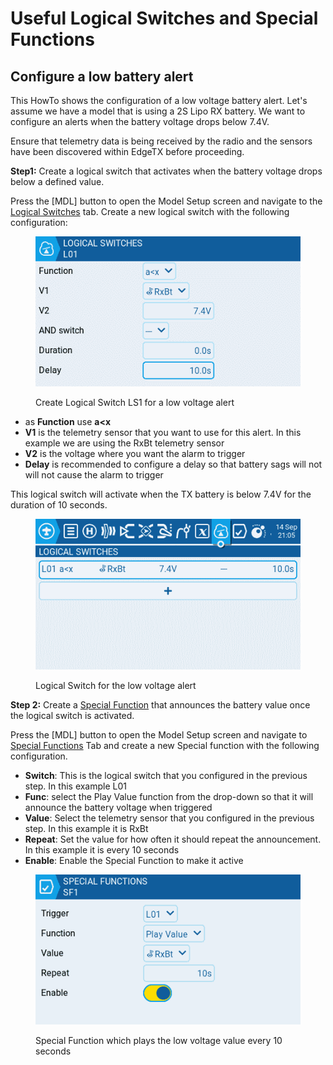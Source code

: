 # Useful Logical Switches and Special Functions

## Configure a low battery alert

This HowTo shows the configuration of a low voltage battery alert. Let's assume we have a model that is using a 2S Lipo RX battery. We want to configure an alerts when the battery voltage drops below 7.4V.

Ensure that telemetry data is being received by the radio and the sensors have been discovered within EdgeTX before proceeding.

**Step1:** Create a logical switch that activates when the battery voltage drops below a defined value.

Press the \[MDL] button to open the Model Setup screen and navigate to the [Logical Switches](../color-radios/model-settings/logical-switches.md) tab. Create a new logical switch with the following configuration:

<figure><img src="../.gitbook/assets/howto-batt-alert-screen1.png" alt=""><figcaption><p>Create Logical Switch LS1 for a low voltage alert</p></figcaption></figure>

* as **Function** use **a\<x**
* **V1** is the telemetry sensor that you want to use for this alert. In this example we are using the RxBt telemetry sensor
* **V2** is the voltage where you want the alarm to trigger
* **Delay** is recommended to configure a delay so that battery sags will not will not cause the alarm to trigger

This logical switch will activate when the TX battery is below 7.4V for the duration of 10 seconds.

<figure><img src="../.gitbook/assets/howto-batt-alert-screen2.png" alt=""><figcaption><p>Logical Switch for the low voltage alert</p></figcaption></figure>

**Step 2:** Create a [Special Function](../color-radios/model-settings/special-functions.md) that announces the battery value once the logical switch is activated.

Press the \[MDL] button to open the Model Setup screen and navigate to [Special Functions](../color-radios/model-settings/special-functions.md) Tab and create a new Special function with the following configuration.

* **Switch**: This is the logical switch that you configured in the previous step. In this example L01
* **Func**: select the Play Value function from the drop-down so that it will announce the battery voltage when triggered
* **Value**: Select the telemetry sensor that you configured in the previous step. In this example it is RxBt
* **Repeat**: Set the value for how often it should repeat the announcement. In this example it is every 10 seconds
* **Enable**: Enable the Special Function to make it active

<figure><img src="../.gitbook/assets/howto-batt-alert-screen3.png" alt=""><figcaption><p>Special Function which plays the low voltage value every 10 seconds</p></figcaption></figure>